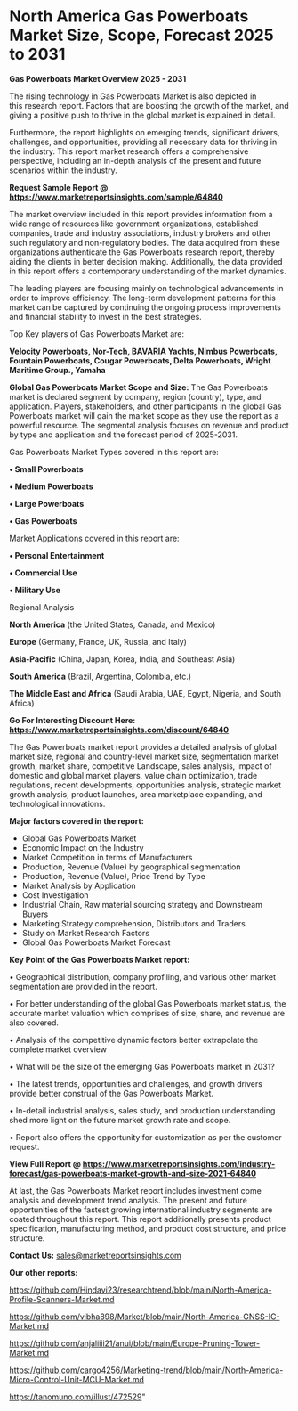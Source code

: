 # North America Gas Powerboats Market Size, Scope, Forecast 2025 to 2031

<Strong> Gas Powerboats Market Overview 2025 - 2031</strong>

The rising technology in Gas Powerboats Market is also depicted in this research report. Factors that are boosting the growth of the market, and giving a positive push to thrive in the global market is explained in detail.

Furthermore, the report highlights on emerging trends, significant drivers, challenges, and opportunities, providing all necessary data for thriving in the industry. This report market research offers a comprehensive perspective, including an in-depth analysis of the present and future scenarios within the industry.

<strong>Request Sample Report @ <a href=https://www.marketreportsinsights.com/sample/64840>https://www.marketreportsinsights.com/sample/64840</a></strong>

The market overview included in this report provides information from a wide range of resources like government organizations, established companies, trade and industry associations, industry brokers and other such regulatory and non-regulatory bodies. The data acquired from these organizations authenticate the Gas Powerboats research report, thereby aiding the clients in better decision making. Additionally, the data provided in this report offers a contemporary understanding of the market dynamics.

The leading players are focusing mainly on technological advancements in order to improve efficiency. The long-term development patterns for this market can be captured by continuing the ongoing process improvements and financial stability to invest in the best strategies.

Top Key players of Gas Powerboats Market are:

<strong>Velocity Powerboats, Nor-Tech, BAVARIA Yachts, Nimbus Powerboats, Fountain Powerboats, Cougar Powerboats, Delta Powerboats, Wright Maritime Group., Yamaha</strong>

<strong><b>Global Gas Powerboats Market Scope and Size:</b></strong>
The Gas Powerboats market is declared segment by company, region (country), type, and application. Players, stakeholders, and other participants in the global Gas Powerboats market will gain the market scope as they use the report as a powerful resource. The segmental analysis focuses on revenue and product by type and application and the forecast period of 2025-2031.

Gas Powerboats Market Types covered in this report are:

<strong>• Small Powerboats

• Medium Powerboats

• Large Powerboats

• Gas Powerboats</strong>

Market Applications covered in this report are:

<strong>• Personal Entertainment

• Commercial Use

• Military Use</strong> 

Regional Analysis

<strong>North America</strong> (the United States, Canada, and Mexico)

<strong>Europe</strong> (Germany, France, UK, Russia, and Italy)

<strong>Asia-Pacific</strong> (China, Japan, Korea, India, and Southeast Asia)

<strong>South America</strong> (Brazil, Argentina, Colombia, etc.)

<strong>The Middle East and Africa</strong> (Saudi Arabia, UAE, Egypt, Nigeria, and South Africa)

<strong>Go For Interesting Discount Here: <a href=https://www.marketreportsinsights.com/discount/64840>https://www.marketreportsinsights.com/discount/64840</a></strong>

The Gas Powerboats market report provides a detailed analysis of global market size, regional and country-level market size, segmentation market growth, market share, competitive Landscape, sales analysis, impact of domestic and global market players, value chain optimization, trade regulations, recent developments, opportunities analysis, strategic market growth analysis, product launches, area marketplace expanding, and technological innovations.

<strong><b>Major factors covered in the report:</b></strong>
<ul>
  <li>Global Gas Powerboats Market </li>
  <li>Economic Impact on the Industry</li>
  <li>Market Competition in terms of Manufacturers</li>
  <li>Production, Revenue (Value) by geographical segmentation</li>
  <li>Production, Revenue (Value), Price Trend by Type</li>
  <li>Market Analysis by Application</li>
  <li>Cost Investigation</li>
  <li>Industrial Chain, Raw material sourcing strategy and Downstream Buyers</li>
  <li>Marketing Strategy comprehension, Distributors and Traders</li>
  <li>Study on Market Research Factors</li>
  <li>Global Gas Powerboats Market Forecast</li>
</ul>

<strong><b>Key Point of the Gas Powerboats Market report:</b></strong>

• Geographical distribution, company profiling, and various other market segmentation are provided in the report.

• For better understanding of the global Gas Powerboats market status, the accurate market valuation which comprises of size, share, and revenue are also covered.

• Analysis of the competitive dynamic factors better extrapolate the complete market overview

• What will be the size of the emerging Gas Powerboats market in 2031?

• The latest trends, opportunities and challenges, and growth drivers provide better construal of the Gas Powerboats Market.

• In-detail industrial analysis, sales study, and production understanding shed more light on the future market growth rate and scope.

• Report also offers the opportunity for customization as per the customer request.

<strong><b>View Full Report @ <a href=https://www.marketreportsinsights.com/industry-forecast/gas-powerboats-market-growth-and-size-2021-64840>https://www.marketreportsinsights.com/industry-forecast/gas-powerboats-market-growth-and-size-2021-64840</a></b></strong>


At last, the Gas Powerboats Market report includes investment come analysis and development trend analysis. The present and future opportunities of the fastest growing international industry segments are coated throughout this report. This report additionally presents product specification, manufacturing method, and product cost structure, and price structure.

<strong>Contact Us:</strong>
sales@marketreportsinsights.com

<strong>Our other reports:</strong>

<a href=https://github.com/Hindavi23/researchtrend/blob/main/North-America-Profile-Scanners-Market.md>https://github.com/Hindavi23/researchtrend/blob/main/North-America-Profile-Scanners-Market.md</a>

<a href=https://github.com/vibha898/Market/blob/main/North-America-GNSS-IC-Market.md>https://github.com/vibha898/Market/blob/main/North-America-GNSS-IC-Market.md</a>

<a href=https://github.com/anjaliiii21/anui/blob/main/Europe-Pruning-Tower-Market.md>https://github.com/anjaliiii21/anui/blob/main/Europe-Pruning-Tower-Market.md</a>

<a href=https://github.com/cargo4256/Marketing-trend/blob/main/North-America-Micro-Control-Unit-MCU-Market.md>https://github.com/cargo4256/Marketing-trend/blob/main/North-America-Micro-Control-Unit-MCU-Market.md</a>

<a href=https://tanomuno.com/illust/472529>https://tanomuno.com/illust/472529</a>"
